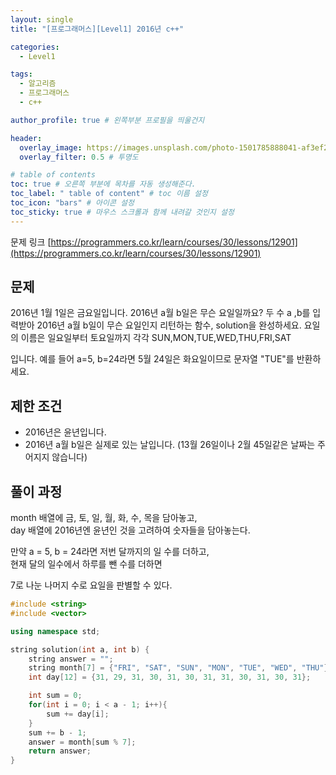 ```yaml
---
layout: single
title: "[프로그래머스][Level1] 2016년 c++"

categories:
  - Level1

tags:
  - 알고리즘
  - 프로그래머스
  - c++

author_profile: true # 왼쪽부분 프로필을 띄울건지

header:
  overlay_image: https://images.unsplash.com/photo-1501785888041-af3ef285b470?ixlib=rb-1.2.1&ixid=eyJhcHBfaWQiOjEyMDd9&auto=format&fit=crop&w=1350&q=80
  overlay_filter: 0.5 # 투명도

# table of contents
toc: true # 오른쪽 부분에 목차를 자동 생성해준다.
toc_label: " table of content" # toc 이름 설정
toc_icon: "bars" # 아이콘 설정
toc_sticky: true # 마우스 스크롤과 함께 내려갈 것인지 설정
---
```


문제 링크 [https://programmers.co.kr/learn/courses/30/lessons/12901](https://programmers.co.kr/learn/courses/30/lessons/12901)

## 문제

2016년 1월 1일은 금요일입니다. 2016년 a월 b일은 무슨 요일일까요? 두 수 a ,b를 입력받아 2016년 a월 b일이 무슨 요일인지 리턴하는 함수, solution을 완성하세요. 요일의 이름은 일요일부터 토요일까지 각각 SUN,MON,TUE,WED,THU,FRI,SAT

입니다. 예를 들어 a=5, b=24라면 5월 24일은 화요일이므로 문자열 "TUE"를 반환하세요.

## 제한 조건

- 2016년은 윤년입니다.
- 2016년 a월 b일은 실제로 있는 날입니다. (13월 26일이나 2월 45일같은 날짜는 주어지지 않습니다)

## 풀이 과정

month 배열에 금, 토, 일, 월, 화, 수, 목을 담아놓고,  
day 배열에 2016년엔 윤년인 것을 고려하여 숫자들을 담아놓는다.

만약 a = 5, b = 24라면 저번 달까지의 일 수를 더하고,  
현재 달의 일수에서 하루를 뺀 수를 더하면

7로 나눈 나머지 수로 요일을 판별할 수 있다.

```c++
#include <string>
#include <vector>

using namespace std;

string solution(int a, int b) {
    string answer = "";
    string month[7] = {"FRI", "SAT", "SUN", "MON", "TUE", "WED", "THU"};
    int day[12] = {31, 29, 31, 30, 31, 30, 31, 31, 30, 31, 30, 31};

    int sum = 0;
    for(int i = 0; i < a - 1; i++){
        sum += day[i];
    }
    sum += b - 1;
    answer = month[sum % 7];
    return answer;
}
```
